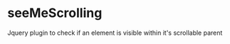 seeMeScrolling
==============

Jquery plugin to check if an element is visible within it's scrollable parent
